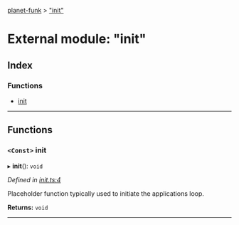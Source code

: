 [planet-funk](../README.md) > ["init"](../modules/_init_.md)

# External module: "init"

## Index

### Functions

* [init](_init_.md#init)

---

## Functions

<a id="init"></a>

### `<Const>` init

▸ **init**(): `void`

*Defined in [init.ts:4](https://github.com/WilliamRADFunk/planet-funk/blob/58fdaf6/src/classes/init.ts#L4)*

Placeholder function typically used to initiate the applications loop.

**Returns:** `void`

___

